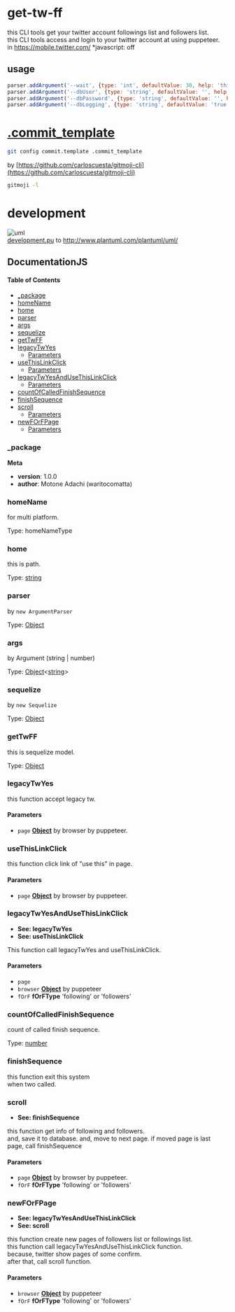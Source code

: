 # get-tw-ff

this CLI tools get your twitter account followings list and followers list.  
this CLI tools access and login to your twitter account at using puppeteer.  
in <https://mobile.twitter.com/> \*javascript: off

## usage

```javascript
parser.addArgument('--wait', {type: 'int', defaultValue: 30, help: 'this system wait for you login to twitter. please set seconds time of waiting. *default: 10s'});
parser.addArgument('--dbUser', {type: 'string', defaultValue: '', help: ''});
parser.addArgument('--dbPassword', {type: 'string', defaultValue: '', help: ''});
parser.addArgument('--dbLogging', {type: 'string', defaultValue: 'true', help: ''});
```

# [.commit_template](.commit_template)

```bash
git config commit.template .commit_template
```

by [https://github.com/carloscuesta/gitmoji-cli](https://github.com/carloscuesta/gitmoji-cli)
```bash
gitmoji -l
```

# development

![uml](http://www.plantuml.com/plantuml/svg/TPL1RzmW48Nl_8fHJkt1ZjAgKjL3b5R9iPTU8wjYpNYN11W7njbDg_pt6anODyYtmFlcCMIUsPl0qlDaZJ0uC321r_i3Wz8UUzRa16is20gVqT1eqR4Gz_EgVGYTSCIO2xx1G7wDjJFtw-xxxS-xrgfEtDF4bzefFBK7jgOJOY2ZqCE56otuoJMXztha2_Wh0Eu7GyTE0AGJTiHCTZwYFs3_2Fmo8aYd8BmubYT0xjiPZMLHocNdnhGToJDOKfF10D5wyT1ke5R4kftSeQaA4zcJGc0235yMzYYvFrHiSe2anPDmONkoe-nvWyxgYdy8Ylek_UbHAbjVnah_gEZeW0P8z5B86AfJehzsUmX4Rg7Ii2lCnHiketa8ubLiZGPIENn8VFCCbvVm_BMzkce_VSnJUpEf_vFaev6RsqcTACbo9mF2HNWocl4ptFvOF6QNFNB3nsOOeirhn4i_fF1tdcF1fT-FqWVibkKG6ZonbtavJkE8ZEZpEbeqZbWFkkm5V9hGw3zl5hcdwlZ-uCdgoLxlF1q3-jB231WwpfSBCCezTkjTz7apkRsUlnves-iSz1BITsAAoQQQmhQbbkYTTP7zabvc5G4y9I0xRkh5SvCGPJCn9SNd9ifEaii3aGWNiFR8gIqMDP2_cZEGDvBuxjs9LEzHCWgncZiqpMhiecIglcave-Hi6odPssRUvN6RAxrkC-K2cyGAQU8ZqlptiQqRBdeLxHggatw3JiNVb7y0)  
[development.pu](development.pu) to <http://www.plantuml.com/plantuml/uml/>

## DocumentationJS

<!-- Generated by documentation.js. Update this documentation by updating the source code. -->

#### Table of Contents

- [\_package][1]
- [homeName][2]
- [home][3]
- [parser][4]
- [args][5]
- [sequelize][6]
- [getTwFF][7]
- [legacyTwYes][8]
  - [Parameters][9]
- [useThisLinkClick][10]
  - [Parameters][11]
- [legacyTwYesAndUseThisLinkClick][12]
  - [Parameters][13]
- [countOfCalledFinishSequence][14]
- [finishSequence][15]
- [scroll][16]
  - [Parameters][17]
- [newFOrFPage][18]
  - [Parameters][19]

### \_package

**Meta**

- **version**: 1.0.0
- **author**: Motone Adachi (waritocomatta)

### homeName

for multi platform.

Type: homeNameType

### home

this is path.

Type: [string][20]

### parser

by <code>new ArgumentParser</code>

Type: [Object][21]

### args

by Argument (string | number)

Type: [Object][21]&lt;[string][20]>

### sequelize

by <code>new Sequelize</code>

Type: [Object][21]

### getTwFF

this is sequelize model.

Type: [Object][21]

### legacyTwYes

this function accept legacy tw.

#### Parameters

- `page` **[Object][21]** by browser by puppeteer.

### useThisLinkClick

this function click link of "use this" in page.

#### Parameters

- `page` **[Object][21]** by browser by puppeteer.

### legacyTwYesAndUseThisLinkClick

- **See: legacyTwYes**
- **See: useThisLinkClick**

This function call legacyTwYes and useThisLinkClick.

#### Parameters

- `page`  
- `browser` **[Object][21]** by puppeteer
- `fOrF` **fOrFType** 'following' or 'followers'

### countOfCalledFinishSequence

count of called finish sequence.

Type: [number][22]

### finishSequence

this function exit this system<br>
when two called.

### scroll

- **See: finishSequence**

this function get info of following and followers.<br>
and, save it to database.
and, move to next page.
if moved page is last page, call finishSequence

#### Parameters

- `page` **[Object][21]** by browser by puppeteer.
- `fOrF` **fOrFType** 'following' or 'followers'

### newFOrFPage

- **See: legacyTwYesAndUseThisLinkClick**
- **See: scroll**

this function create new pages of followers list or followings list.<br>
this function call legacyTwYesAndUseThisLinkClick function.<br>
because, twitter show pages of some confirm.<br>
after that, call scroll function.

#### Parameters

- `browser` **[Object][21]** by puppeteer
- `fOrF` **fOrFType** 'following' or 'followers'

[1]: #_package

[2]: #homename

[3]: #home

[4]: #parser

[5]: #args

[6]: #sequelize

[7]: #gettwff

[8]: #legacytwyes

[9]: #parameters

[10]: #usethislinkclick

[11]: #parameters-1

[12]: #legacytwyesandusethislinkclick

[13]: #parameters-2

[14]: #countofcalledfinishsequence

[15]: #finishsequence

[16]: #scroll

[17]: #parameters-3

[18]: #newforfpage

[19]: #parameters-4

[20]: https://developer.mozilla.org/docs/Web/JavaScript/Reference/Global_Objects/String

[21]: https://developer.mozilla.org/docs/Web/JavaScript/Reference/Global_Objects/Object

[22]: https://developer.mozilla.org/docs/Web/JavaScript/Reference/Global_Objects/Number

